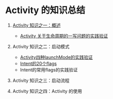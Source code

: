 # Activity 的知识总结

1. [Activity 知识之一：概述](https://github.com/ZhangMiao147/android_learning_notes/blob/master/Android/components/Activity/Activity%E7%9F%A5%E8%AF%86%E4%B9%8B%E4%B8%80%EF%BC%9A%E6%A6%82%E8%BF%B0.md)
	* [Activity 关于生命周期的一写问题的实践验证](https://github.com/ZhangMiao147/android_learning_notes/blob/master/Android/components/Activity/%E7%94%9F%E5%91%BD%E5%91%A8%E6%9C%9F%E9%97%AE%E9%A2%98%E9%AA%8C%E8%AF%81/Activity%E5%85%B3%E4%BA%8E%E7%94%9F%E5%91%BD%E5%91%A8%E6%9C%9F%E4%B8%80%E4%BA%9B%E9%97%AE%E9%A2%98%E7%9A%84%E5%AE%9E%E8%B7%B5%E9%AA%8C%E8%AF%81.md)

2. Activity 知识之二：启动模式
	* [Activity四种launchMode的实践验证](https://github.com/ZhangMiao147/android_learning_notes/blob/master/Android/components/Activity/%E5%9B%9B%E7%A7%8DlaunchMode%E9%AA%8C%E8%AF%81/Activity%E5%9B%9B%E7%A7%8DlaunchMode%E7%9A%84%E5%AE%9E%E8%B7%B5%E9%AA%8C%E8%AF%81.md)
	* [Intent的20个flags](https://github.com/ZhangMiao147/android_learning_notes/blob/master/Android/components/Activity/Intent%E7%9A%8420%E4%B8%AAflags.md)
	* Intent的常用flags的实践验证

3. Activity 知识之三：启动流程

4. Activity 知识之四：Activity 的使用


